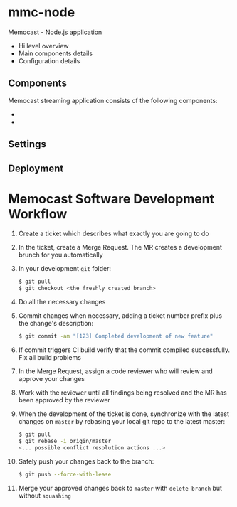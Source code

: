 # mmc-node


Memocast - Node.js application

 - Hi level overview
 - Main components details
 - Configuration details

## Components

Memocast streaming application consists of the following components:

- 
- 

## Settings



## Deployment

# Memocast Software Development Workflow

1. Create a ticket which describes what exactly you are going to do

2. In the ticket, create a Merge Request. The MR creates a development brunch for you automatically

3. In your development `git` folder:

    ```sh
    $ git pull
    $ git checkout <the freshly created branch>
    ```

4. Do all the necessary changes

5. Commit changes when necessary, adding a ticket number prefix plus the change's description:

    ```sh
    $ git commit -am "[123] Completed development of new feature"
    ```

6. If commit triggers CI build verify that the commit compiled successfully. Fix all build problems

7. In the Merge Request, assign a code reviewer who will review and approve your changes

8. Work with the reviewer until all findings being resolved and the MR has been approved by the reviewer

9. When the development of the ticket is done, synchronize with the latest changes on `master` by rebasing your local git repo to the latest master:

    ```sh
    $ git pull
    $ git rebase -i origin/master
    <... possible conflict resolution actions ...>
    ```

10. Safely push your changes back to the branch:

    ```sh
    $ git push --force-with-lease
    ```

11. Merge your approved changes back to `master` with `delete branch` but without `squashing`